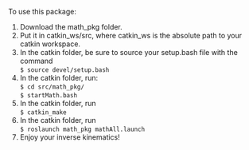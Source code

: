 To use this package:
1) Download the math_pkg folder.
2) Put it in catkin_ws/src, where catkin_ws is the absolute path to your catkin workspace.
3) In the catkin folder, be sure to source your setup.bash file with the command  
```$ source devel/setup.bash```  
4) In the catkin folder, run:  
```$ cd src/math_pkg/```  
```$ startMath.bash```  
5) In the catkin folder, run  
```$ catkin_make```  
6) In the catkin folder, run  
```$ roslaunch math_pkg mathAll.launch```  
7) Enjoy your inverse kinematics!